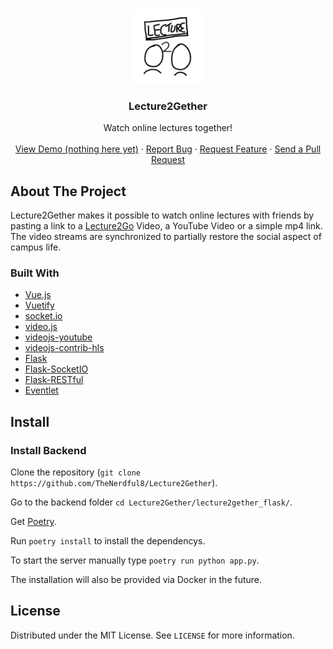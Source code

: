 <!-- PROJECT LOGO -->
<br />
<p align="center">
  <a href="https://github.com/roshanlam/ReadMeTemplate/">
    <img src="./lecture2gether-vue/src/assets/logo.png" alt="Logo" width="120" height="120">
  </a>
  <h3 align="center">Lecture2Gether</h3>
  <p align="center">
    Watch online lectures together!
    <br />
    <br />
    <a href="https://lecture2gether.eu">View Demo (nothing here yet)</a>
    ·
    <a href="https://github.com/TheNerdful8/Lecture2Gether/issues">Report Bug</a>
    ·
    <a href="https://github.com/TheNerdful8/Lecture2Gether/issues">Request Feature</a>
    ·
    <a href="https://github.com/TheNerdful8/Lecture2Gether/pulls">Send a Pull Request</a>
  </p>
</p>

## About The Project
<!-- TODO add screenshot -->

Lecture2Gether makes it possible to watch online lectures with friends by pasting a link to a [Lecture2Go](https://github.com/lecture2go/portal-6.2-ce-ga6) Video, a YouTube Video or a simple mp4 link.
The video streams are synchronized to partially restore the social aspect of campus life.


### Built With

* [Vue.js](https://vuejs.org)
* [Vuetify](https://vuetifyjs.com)
* [socket.io](https://socket.io)
* [video.js](https://videojs.com)
* [videojs-youtube](https://github.com/videojs/videojs-youtube)
* [videojs-contrib-hls](https://github.com/videojs/videojs-contrib-hls)
* [Flask](https://flask.palletsprojects.com)
* [Flask-SocketIO](https://flask-socketio.readthedocs.io)
* [Flask-RESTful](https://flask-restful.readthedocs.io)
* [Eventlet](http://eventlet.net)


<!-- TODO: Installation for frontend -->
## Install
### Install Backend
Clone the repository (`git clone https://github.com/TheNerdful8/Lecture2Gether`).

Go to the backend folder `cd Lecture2Gether/lecture2gether_flask/`.

Get [Poetry](https://python-poetry.org/). 

Run `poetry install` to install the dependencys. 

To start the server manually type `poetry run python app.py`.

The installation will also be provided via Docker in the future.


## License

Distributed under the MIT License. See `LICENSE` for more information.
